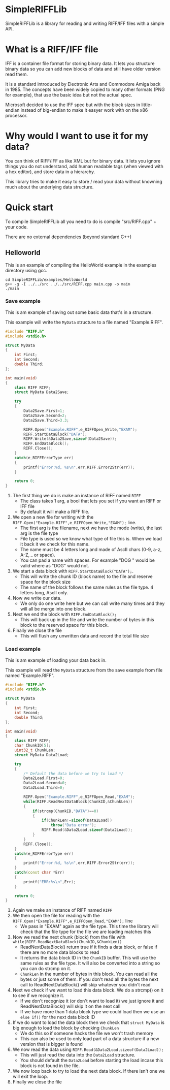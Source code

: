 # SimpleRIFFLib
SimpleRIFFLib is a library for reading and writing RIFF/IFF files with a simple API.

# What is a RIFF/IFF file
IFF is a container file format for storing binary data.  It lets you structure binary data so you can add new blocks of data and
still have older version read them.

It is a standard introduced by Electronic Arts and Commodore Amiga back in 1985.  The concepts have been widely copied to
many other formats (PNG for example), that use the basic idea but not the actual spec.

Microsoft decided to use the IFF spec but with the block sizes in little-endian instead of big-endian to make it easyer work with
on the x86 processor.

# Why would I want to use it for my data?

You can think of RIFF/IFF as like XML but for binary data.  It lets you ignore things you do not understand, add human readable
tags (when viewed with a hex editor), and store data in a hierarchy.

This library tries to make it easy to store / read your data without knowning much about the underlying data structure.

# Quick start
To compile SimpleRIFFLib all you need to do is compile "src/RIFF.cpp" + your code.

There are no external dependencies (beyond standard C++)

## Helloworld
This is an example of compiling the HelloWorld example in the examples directory using gcc.

```
cd SimpleRIFFLib/examples/HelloWorld
g++ -g -I ../../src ../../src/RIFF.cpp main.cpp -o main
./main
```

### Save example
This is am example of saving out some basic data that's in a structure.

This example will write the `MyData` structure to a file named "Example.RIFF".

```C++
#include "RIFF.h"
#include <stdio.h>

struct MyData
{
    int First;
    int Second;
    double Third;
};

int main(void)
{
    class RIFF RIFF;
    struct MyData Data2Save;

    try
    {
        Data2Save.First=1;
        Data2Save.Second=2;
        Data2Save.Third=3.3;

        RIFF.Open("Example.RIFF",e_RIFFOpen_Write,"EXAM");
        RIFF.StartDataBlock("DATA");
        RIFF.Write(&Data2Save,sizeof(Data2Save));
        RIFF.EndDataBlock();
        RIFF.Close();
    }
    catch(e_RIFFErrorType err)
    {
        printf("Error:%d, %s\n",err,RIFF.Error2Str(err));
    }

    return 0;
}

```

1. The first thing we do is make an instance of RIFF named `RIFF`
   - The class takes 1 arg, a bool that lets you set if you want an RIFF or IFF file
   - By default it will make a RIFF file.
2. We open a new file for writing with the `RIFF.Open("Example.RIFF",e_RIFFOpen_Write,"EXAM");` line.
   - The first arg is the filename, next we have the mode (write), the last arg is the file type
   - File type is used so we know what type of file this is.  When we load it back it we check for this name.
   - The name must be 4 letters long and made of AscII chars (0-9, a-z, A-Z, _ or space).
   - You can pad a name with spaces.  For example "DOG " would be valid where as "DOG" would not.
3. We start a data block with `RIFF.StartDataBlock("DATA");`.
   - This will write the chunk ID (block name) to the file and reserve space for the block size
   - The name of the block follows the same rules as the file type.  4 letters long, AscII only.
4. Now we write our data.
   - We only do one write here but we can call write many times and they will all be merge into one block.
5. Next we end the block with `RIFF.EndDataBlock();`
   - This will back up in the file and write the number of bytes in this block to the reserved space for this block.
6. Finally we close the file
   - This will flush any unwritten data and record the total file size

### Load example
This is am example of loading your data back in.

This example will read the `MyData` structure from the save example from file named "Example.RIFF".

```C++
#include "RIFF.h"
#include <stdio.h>

struct MyData
{
    int First;
    int Second;
    double Third;
};

int main(void)
{
    class RIFF RIFF;
    char ChunkID[5];
    uint32_t ChunkLen;
    struct MyData Data2Load;

    try
    {
        /* Default the data before we try to load */
        Data2Load.First=0;
        Data2Load.Second=0;
        Data2Load.Third=0;

        RIFF.Open("Example.RIFF",e_RIFFOpen_Read,"EXAM");
        while(RIFF.ReadNextDataBlock(ChunkID,&ChunkLen))
        {
            if(strcmp(ChunkID,"DATA")==0)
            {
                if(ChunkLen!=sizeof(Data2Load))
                    throw("Data error");
                RIFF.Read(&Data2Load,sizeof(Data2Load));
            }
        }
        RIFF.Close();
    }
    catch(e_RIFFErrorType err)
    {
        printf("Error:%d, %s\n",err,RIFF.Error2Str(err));
    }
    catch(const char *Err)
    {
        printf("ERR:%s\n",Err);
    }

    return 0;
}

```
1. Again we make an instance of RIFF named `RIFF`
2. We then open the file for reading with the `RIFF.Open("Example.RIFF",e_RIFFOpen_Read,"EXAM");` line
   - We pass in "EXAM" again as the file type.  This time the library will check that the file type for the file we are loading matches this
3. Now we read the next chunk (block) from the file with `while(RIFF.ReadNextDataBlock(ChunkID,&ChunkLen))`
   - ReadNextDataBlock() return true if it finds a data block, or false if there are no more data blocks to read
   - It returns the data block ID in the `ChunkID` buffer.  This will use the same rules as the file type.  It will also be converted into a string so you can do strcmp on it.
   - `ChunkLen` in the number of bytes in this block.  You can read all the bytes or just some of them.  If you don't read all the bytes the next call to ReadNextDataBlock() will skip whatever you didn't read
4. Next we check if we want to load this data block.  We do a strcmp() on it to see if we recognize it.
   - If we don't recognize it (or don't want to load it) we just ignore it and ReadNextDataBlock() will skip it on the next call
   - If we have more than 1 data block type we could load then we use an `else if()` for the next data block ID
5. If we do want to load the data block then we check that `struct MyData` is big enough to load the block by checking `ChunkLen`
   - We do this so if someone hacks the file we won't trash memory
   - This can also be used to only load part of a data structure if a new version that is bigger is found
6. We now read the data using `RIFF.Read(&Data2Load,sizeof(Data2Load));`
   - This will just read the data into the `Data2Load` structure.
   - You should default the `Data2Load` before starting the load incase this block is not found in the file.
7. We now loop back to try to load the next data block.  If there isn't one we will exit the loop.
8. Finally we close the file
